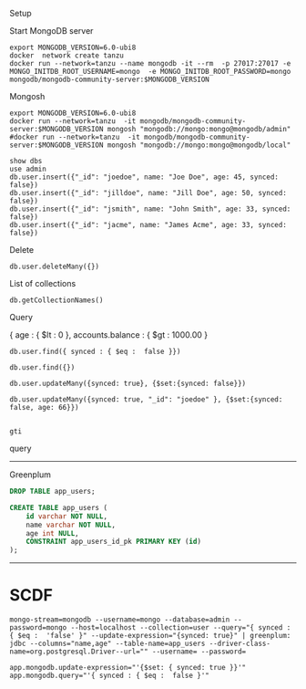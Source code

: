 Setup

Start MongoDB server

```shell
export MONGODB_VERSION=6.0-ubi8
docker  network create tanzu
docker run --network=tanzu --name mongodb -it --rm  -p 27017:27017 -e MONGO_INITDB_ROOT_USERNAME=mongo  -e MONGO_INITDB_ROOT_PASSWORD=mongo mongodb/mongodb-community-server:$MONGODB_VERSION
```


Mongosh

```shell
export MONGODB_VERSION=6.0-ubi8
docker run --network=tanzu  -it mongodb/mongodb-community-server:$MONGODB_VERSION mongosh "mongodb://mongo:mongo@mongodb/admin"
#docker run --network=tanzu  -it mongodb/mongodb-community-server:$MONGODB_VERSION mongosh "mongodb://mongo:mongo@mongodb/local"
```


```shell
show dbs
use admin
db.user.insert({"_id": "joedoe", name: "Joe Doe", age: 45, synced: false})
db.user.insert({"_id": "jilldoe", name: "Jill Doe", age: 50, synced: false})
db.user.insert({"_id": "jsmith", name: "John Smith", age: 33, synced: false})
db.user.insert({"_id": "jacme", name: "James Acme", age: 33, synced: false})
```

Delete

```shell
db.user.deleteMany({})
```

List of collections
```shell
db.getCollectionNames()
```

Query

{ age : { $lt : 0 }, accounts.balance : { $gt : 1000.00 }

```shell
db.user.find({ synced : { $eq :  false }})
```

```shell
db.user.find({})
```


```shell
db.user.updateMany({synced: true}, {$set:{synced: false}})  
```


```shell
db.user.updateMany({synced: true, "_id": "joedoe" }, {$set:{synced: false, age: 66}})  
```

```shell

gti 
```

query


------------------------

Greenplum

```sql
DROP TABLE app_users;

CREATE TABLE app_users (
	id varchar NOT NULL,
	name varchar NOT NULL,
	age int NULL,
	CONSTRAINT app_users_id_pk PRIMARY KEY (id)
);
```

---------
# SCDF



```shell
mongo-stream=mongodb --username=mongo --database=admin --password=mongo --host=localhost --collection=user --query="{ synced : { $eq :  'false' }" --update-expression="{synced: true}" | greenplum: jdbc --columns="name,age" --table-name=app_users --driver-class-name=org.postgresql.Driver--url="" --username= --password=
```

```properties
app.mongodb.update-expression="'{$set: { synced: true }}'"
app.mongodb.query="'{ synced : { $eq :  false }'"
```


